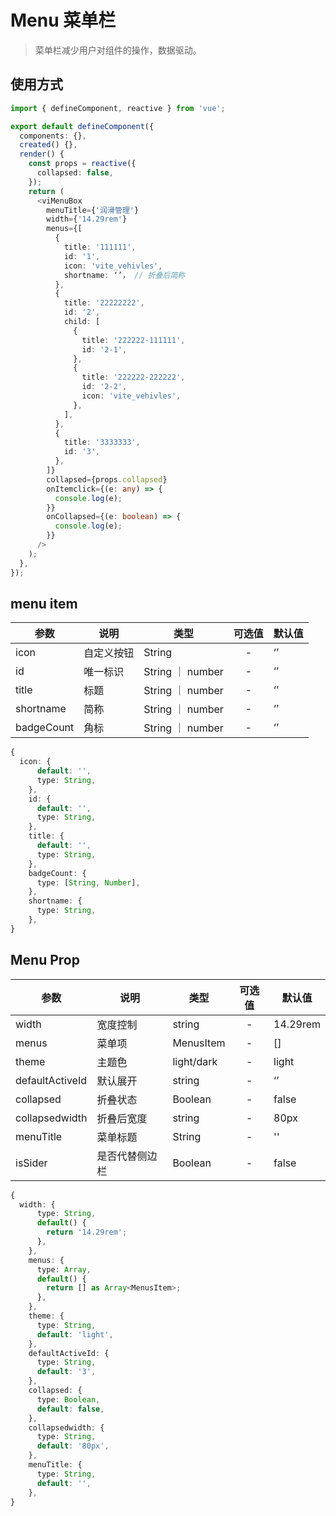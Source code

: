 <!--
 * @abstract: JianJie
 * @version: 0.0.1
 * @Author: bhabgs
 * @Date: 2021-03-31 15:57:10
 * @LastEditors: bhabgs
 * @LastEditTime: 2021-04-06 09:05:42
-->

# Menu 菜单栏

> 菜单栏减少用户对组件的操作，数据驱动。

## 使用方式

```ts
import { defineComponent, reactive } from 'vue';

export default defineComponent({
  components: {},
  created() {},
  render() {
    const props = reactive({
      collapsed: false,
    });
    return (
      <viMenuBox
        menuTitle={'润滑管理'}
        width={'14.29rem'}
        menus={[
          {
            title: '111111',
            id: '1',
            icon: 'vite_vehivles',
            shortname: ‘’， // 折叠后简称
          },
          {
            title: '22222222',
            id: '2',
            child: [
              {
                title: '222222-111111',
                id: '2-1',
              },
              {
                title: '222222-222222',
                id: '2-2',
                icon: 'vite_vehivles',
              },
            ],
          },
          {
            title: '3333333',
            id: '3',
          },
        ]}
        collapsed={props.collapsed}
        onItemclick={(e: any) => {
          console.log(e);
        }}
        onCollapsed={(e: boolean) => {
          console.log(e);
        }}
      />
    );
  },
});
```

## menu item

| 参数       | 说明       | 类型             | 可选值 | 默认值 |
| ---------- | ---------- | ---------------- | :----: | ------ |
| icon       | 自定义按钮 | String           |   -    | ‘’     |
| id         | 唯一标识   | String ｜ number |   -    | ‘’     |
| title      | 标题       | String ｜ number |   -    | ‘’     |
| shortname  | 简称       | String ｜ number |   -    | ‘’     |
| badgeCount | 角标       | String ｜ number |   -    | ‘’     |

```ts
{
  icon: {
      default: '',
      type: String,
    },
    id: {
      default: '',
      type: String,
    },
    title: {
      default: '',
      type: String,
    },
    badgeCount: {
      type: [String, Number],
    },
    shortname: {
      type: String,
    },
}
```

## Menu Prop

| 参数            | 说明           | 类型       | 可选值 | 默认值   |
| --------------- | -------------- | ---------- | :----: | -------- |
| width           | 宽度控制       | string     |   -    | 14.29rem |
| menus           | 菜单项         | MenusItem  |   -    | []       |
| theme           | 主题色         | light/dark |   -    | light    |
| defaultActiveId | 默认展开       | string     |   -    | ‘’       |
| collapsed       | 折叠状态       | Boolean    |   -    | false    |
| collapsedwidth  | 折叠后宽度     | string     |   -    | 80px     |
| menuTitle       | 菜单标题       | String     |   -    | ''       |
| isSider         | 是否代替侧边栏 | Boolean    |   -    | false    |

```ts
{
  width: {
      type: String,
      default() {
        return '14.29rem';
      },
    },
    menus: {
      type: Array,
      default() {
        return [] as Array<MenusItem>;
      },
    },
    theme: {
      type: String,
      default: 'light',
    },
    defaultActiveId: {
      type: String,
      default: '3',
    },
    collapsed: {
      type: Boolean,
      default: false,
    },
    collapsedwidth: {
      type: String,
      default: '80px',
    },
    menuTitle: {
      type: String,
      default: '',
    },
}
```
